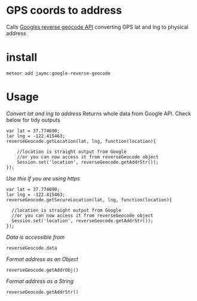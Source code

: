 # GPS coords to address
Calls [Googles reverse geocode API](https://developers.google.com/maps/documentation/geocoding/#ReverseGeocoding) converting GPS lat and lng to physical address

# install
```
meteor add jaymc:google-reverse-geocode
```

# Usage

*Convert lat and lng to address*
Returns whole data from Google API. Check below for tidy outputs
```
var lat = 37.774690;
lar lng = -122.415463;
reverseGeocode.getLocation(lat, lng, function(location){

	//location is straight output from Google
	//or you can now access it from reverseGeocode object
	Session.set('location', reverseGeocode.getAddrStr());
});
```

*Use this if you are using https*
```
var lat = 37.774690;
lar lng = -122.415463;
reverseGeocode.getSecureLocation(lat, lng, function(location){

  //location is straight output from Google
  //or you can now access it from reverseGeocode object
  Session.set('location', reverseGeocode.getAddrStr());
});
```

*Data is accessible from*
```
reverseGeocode.data
```

*Format address as an Object*
```
reverseGeocode.getAddrObj()
```

*Format address as a String*
```
reverseGeocode.getAddrStr()
```


